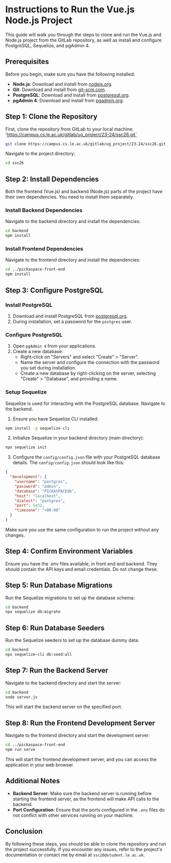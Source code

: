 # Instructions to Run the Vue.js Node.js Project

This guide will walk you through the steps to clone and run the Vue.js and Node.js project from the GitLab repository, as well as install and configure PostgreSQL, Sequelize, and pgAdmin 4.

## Prerequisites

Before you begin, make sure you have the following installed:

- **Node.js**: Download and install from [nodejs.org](https://nodejs.org/).
- **Git**: Download and install from [git-scm.com](https://git-scm.com/).
- **PostgreSQL**: Download and install from [postgresql.org](https://www.postgresql.org/download/).
- **pgAdmin 4**: Download and install from [pgadmin.org](https://www.pgadmin.org/download/).

## Step 1: Clone the Repository

First, clone the repository from GitLab to your local machine: 'https://campus.cs.le.ac.uk/gitlab/ug_project/23-24/ssc26.git`

```sh
git clone https://campus.cs.le.ac.uk/gitlab/ug_project/23-24/ssc26.git
```

Navigate to the project directory:

```sh
cd ssc26
```

## Step 2: Install Dependencies

Both the frontend (Vue.js) and backend (Node.js) parts of the project have their own dependencies. You need to install them separately.

### Install Backend Dependencies

Navigate to the backend directory and install the dependencies:

```sh
cd backend
npm install
```

### Install Frontend Dependencies

Navigate to the frontend directory and install the dependencies:

```sh
cd ../pickaspace-front-end
npm install
```

## Step 3: Configure PostgreSQL

### Install PostgreSQL

1. Download and install PostgreSQL from [postgresql.org](https://www.postgresql.org/download/).
2. During installation, set a password for the `postgres` user.

### Configure PostgreSQL

1. Open `pgAdmin 4` from your applications.
2. Create a new database:
    - Right-click on "Servers" and select "Create" > "Server".
    - Name the server and configure the connection with the password you set during installation.
    - Create a new database by right-clicking on the server, selecting "Create" > "Database", and providing a name.

### Setup Sequelize

Sequelize is used for interacting with the PostgreSQL database. Navigate to the backend.

1. Ensure you have Sequelize CLI installed:

```sh
npm install -g sequelize-cli
```

2. Initialize Sequelize in your backend directory (main directory):

```sh
npx sequelize init
```

3. Configure the `config/config.json` file with your PostgreSQL database details. The `config/config.json` should look like this:

```json
{
  "development": {
    "username": "postgres",
    "password": "admin",
    "database": "PICKASPACEdb",
    "host": "localhost",
    "dialect": "postgres",
    "port": 5432,
    "timezone": "+00:00"
  }
}
```

Make sure you use the same configuration to run the project without any changes.

## Step 4: Confirm Environment Variables

Ensure you have the .env files available, in front end and backend. They should contain the API keys and email credentials. Do not change these.

## Step 5: Run Database Migrations

Run the Sequelize migrations to set up the database schema:

```sh
cd backend
npx sequelize db:migrate
```

## Step 6: Run Database Seeders

Run the Sequelize seeders to set up the database dummy data:

```sh
cd backend
npx sequelize-cli db:seed:all
```

## Step 7: Run the Backend Server

Navigate to the backend directory and start the server:

```sh
cd backend
node server.js
```

This will start the backend server on the specified port.

## Step 8: Run the Frontend Development Server

Navigate to the frontend directory and start the development server:

```sh
cd ../pickaspace-front-end
npm run serve
```

This will start the frontend development server, and you can access the application in your web browser.

## Additional Notes

- **Backend Server**: Make sure the backend server is running before starting the frontend server, as the frontend will make API calls to the backend.
- **Port Configuration**: Ensure that the ports configured in the `.env` files do not conflict with other services running on your machine.

## Conclusion

By following these steps, you should be able to clone the repository and run the project successfully. If you encounter any issues, refer to the project's documentation or contact me by email at `ssc26@student.le.ac.uk`.